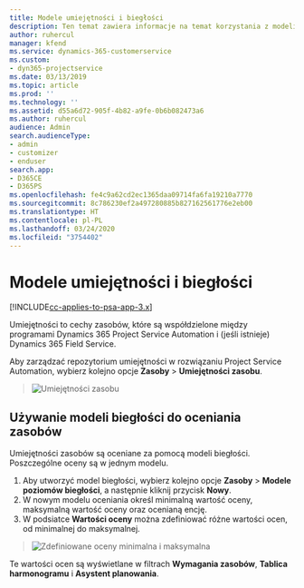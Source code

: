 ```yaml
---
title: Modele umiejętności i biegłości
description: Ten temat zawiera informacje na temat korzystania z modeli umiejętności i biegłości.
author: ruhercul
manager: kfend
ms.service: dynamics-365-customerservice
ms.custom:
- dyn365-projectservice
ms.date: 03/13/2019
ms.topic: article
ms.prod: ''
ms.technology: ''
ms.assetid: d55a6d72-905f-4b82-a9fe-0b6b082473a6
ms.author: ruhercul
audience: Admin
search.audienceType:
- admin
- customizer
- enduser
search.app:
- D365CE
- D365PS
ms.openlocfilehash: fe4c9a62cd2ec1365daa09714fa6fa19210a7770
ms.sourcegitcommit: 8c786230ef2a497280885b827162561776e2eb00
ms.translationtype: HT
ms.contentlocale: pl-PL
ms.lasthandoff: 03/24/2020
ms.locfileid: "3754402"
---
```

# <a name="skills-and-proficiency-models"></a>Modele umiejętności i biegłości

[!INCLUDE[cc-applies-to-psa-app-3.x](../includes/cc-applies-to-psa-app-3x.md)]

Umiejętności to cechy zasobów, które są współdzielone między programami Dynamics 365 Project Service Automation i (jeśli istnieje) Dynamics 365 Field Service. 

Aby zarządzać repozytorium umiejętności w rozwiązaniu Project Service Automation, wybierz kolejno opcje **Zasoby** \> **Umiejętności zasobu**. 

> ![Umiejętności zasobu](media/Resource-Management-image84.png)

## <a name="use-proficiency-models-to-rate-resources"></a>Używanie modeli biegłości do oceniania zasobów

Umiejętności zasobów są oceniane za pomocą modeli biegłości. Poszczególne oceny są w jednym modelu. 

1. Aby utworzyć model biegłości, wybierz kolejno opcje **Zasoby** \> **Modele poziomów biegłości**, a następnie kliknij przycisk **Nowy**.
2. W nowym modelu oceniania określ minimalną wartość oceny, maksymalną wartość oceny oraz ocenianą encję.
3. W podsiatce **Wartości oceny** można zdefiniować różne wartości ocen, od minimalnej do maksymalnej.

> ![Zdefiniowane oceny minimalna i maksymalna](media/Resource-Management-image85.png)

Te wartości ocen są wyświetlane w filtrach **Wymagania zasobów**, **Tablica harmonogramu** i **Asystent planowania**.
